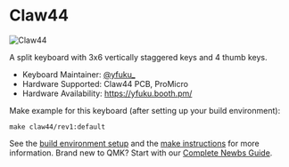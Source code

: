 # Claw44

![Claw44](https://i.imgur.com/5a8iogll.jpg)

A split keyboard with 3x6 vertically staggered keys and 4 thumb keys.

* Keyboard Maintainer: [@yfuku_](https://twitter.com/yfuku_)
* Hardware Supported: Claw44 PCB, ProMicro
* Hardware Availability: https://yfuku.booth.pm/

Make example for this keyboard (after setting up your build environment):

    make claw44/rev1:default

See the [build environment setup](https://docs.qmk.fm/#/getting_started_build_tools) and the [make instructions](https://docs.qmk.fm/#/getting_started_make_guide) for more information. Brand new to QMK? Start with our [Complete Newbs Guide](https://docs.qmk.fm/#/newbs).
